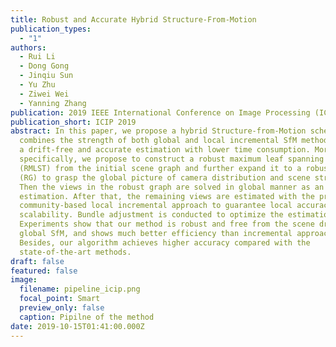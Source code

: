 ```yaml
---
title: Robust and Accurate Hybrid Structure-From-Motion
publication_types:
  - "1"
authors:
  - Rui Li
  - Dong Gong
  - Jinqiu Sun
  - Yu Zhu
  - Ziwei Wei
  - Yanning Zhang
publication: 2019 IEEE International Conference on Image Processing (ICIP)
publication_short: ICIP 2019
abstract: In this paper, we propose a hybrid Structure-from-Motion scheme which
  combines the strength of both global and local incremental SfM methods to get
  a drift-free and accurate estimation with lower time consumption. More
  specifically, we propose to construct a robust maximum leaf spanning tree
  (RMLST) from the initial scene graph and further expand it to a robust graph
  (RG) to grasp the global picture of camera distribution and scene structure.
  Then the views in the robust graph are solved in global manner as an initial
  estimation. After that, the remaining views are estimated with the proposed
  community-based local incremental approach to guarantee local accuracy and
  scalability. Bundle adjustment is conducted to optimize the estimation.
  Experiments show that our method is robust and free from the scene drift as
  global SfM, and shows much better efficiency than incremental approaches.
  Besides, our algorithm achieves higher accuracy compared with the
  state-of-the-art methods.
draft: false
featured: false
image:
  filename: pipeline_icip.png
  focal_point: Smart
  preview_only: false
  caption: Pipilne of the method
date: 2019-10-15T01:41:00.000Z
---
```

